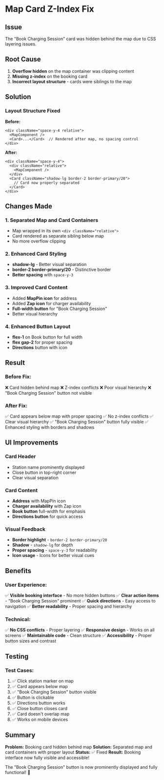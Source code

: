 # Map Card Z-Index Fix

## Issue
The "Book Charging Session" card was hidden behind the map due to CSS layering issues.

## Root Cause
1. **Overflow hidden** on the map container was clipping content
2. **Missing z-index** on the booking card
3. **Incorrect layout structure** - cards were siblings to the map

## Solution

### Layout Structure Fixed
**Before:**
```tsx
<div className="space-y-4 relative">
  <MapComponent />
  <Card>...</Card>  // Rendered after map, no spacing control
</div>
```

**After:**
```tsx
<div className="space-y-4">
  <div className="relative">
    <MapComponent />
  </div>
  <Card className="shadow-lg border-2 border-primary/20">
    // Card now properly separated
  </Card>
</div>
```

## Changes Made

### 1. Separated Map and Card Containers
- Map wrapped in its own `<div className="relative">`
- Card rendered as separate sibling below map
- No more overflow clipping

### 2. Enhanced Card Styling
- **shadow-lg** - Better visual separation
- **border-2 border-primary/20** - Distinctive border
- **Better spacing** with `space-y-3`

### 3. Improved Card Content
- Added **MapPin icon** for address
- Added **Zap icon** for charger availability
- **Full-width button** for "Book Charging Session"
- Better visual hierarchy

### 4. Enhanced Button Layout
- **flex-1** on Book button for full width
- **flex gap-2** for proper spacing
- **Directions** button with icon

## Result

### Before Fix:
❌ Card hidden behind map
❌ Z-index conflicts
❌ Poor visual hierarchy
❌ "Book Charging Session" button not visible

### After Fix:
✅ Card appears below map with proper spacing
✅ No z-index conflicts
✅ Clear visual hierarchy
✅ "Book Charging Session" button fully visible
✅ Enhanced styling with borders and shadows

## UI Improvements

### Card Header
- Station name prominently displayed
- Close button in top-right corner
- Clear visual separation

### Card Content
- **Address** with MapPin icon
- **Charger availability** with Zap icon
- **Book button** full-width for emphasis
- **Directions button** for quick access

### Visual Feedback
- **Border highlight** - `border-2 border-primary/20`
- **Shadow** - `shadow-lg` for depth
- **Proper spacing** - `space-y-3` for readability
- **Icon usage** - Icons for better visual cues

## Benefits

### User Experience:
✅ **Visible booking interface** - No more hidden buttons
✅ **Clear action items** - "Book Charging Session" prominent
✅ **Quick directions** - Easy access to navigation
✅ **Better readability** - Proper spacing and hierarchy

### Technical:
✅ **No CSS conflicts** - Proper layering
✅ **Responsive design** - Works on all screens
✅ **Maintainable code** - Clean structure
✅ **Accessibility** - Proper button sizes and contrast

## Testing

### Test Cases:
1. ✅ Click station marker on map
2. ✅ Card appears below map
3. ✅ "Book Charging Session" button visible
4. ✅ Button is clickable
5. ✅ Directions button works
6. ✅ Close button closes card
7. ✅ Card doesn't overlap map
8. ✅ Works on mobile devices

## Summary

**Problem:** Booking card hidden behind map
**Solution:** Separated map and card containers with proper layout
**Status:** ✅ Fixed
**Result:** Booking interface now fully visible and accessible!

The "Book Charging Session" button is now prominently displayed and fully functional! 🎉
